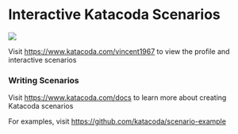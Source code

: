 # Interactive Katacoda Scenarios

[![](http://shields.katacoda.com/katacoda/vincent1967/count.svg)](https://www.katacoda.com/vincent1967 "Get your profile on Katacoda.com")

Visit https://www.katacoda.com/vincent1967 to view the profile and interactive scenarios

### Writing Scenarios
Visit https://www.katacoda.com/docs to learn more about creating Katacoda scenarios

For examples, visit https://github.com/katacoda/scenario-example
